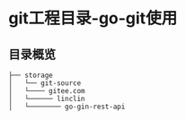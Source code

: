 # git工程目录-go-git使用
## 目录概览

```
├── storage
│   └── git-source 
│   └──── gitee.com 
│   └────── linclin 
│   └──────── go-gin-rest-api
```